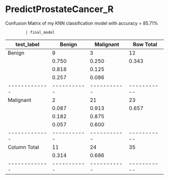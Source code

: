 # PredictProstateCancer_R

Confusion Matrix of my KNN classification model with accuracy = 85.71%

             | final_model 
  test_label |    Benign | Malignant | Row Total | 
-------------|-----------|-----------|-----------|
      Benign |         9 |         3 |        12 | 
             |     0.750 |     0.250 |     0.343 | 
             |     0.818 |     0.125 |           | 
             |     0.257 |     0.086 |           | 
-------------|-----------|-----------|-----------|
   Malignant |         2 |        21 |        23 | 
             |     0.087 |     0.913 |     0.657 | 
             |     0.182 |     0.875 |           | 
             |     0.057 |     0.600 |           | 
-------------|-----------|-----------|-----------|
Column Total |        11 |        24 |        35 | 
             |     0.314 |     0.686 |           | 
-------------|-----------|-----------|-----------|
